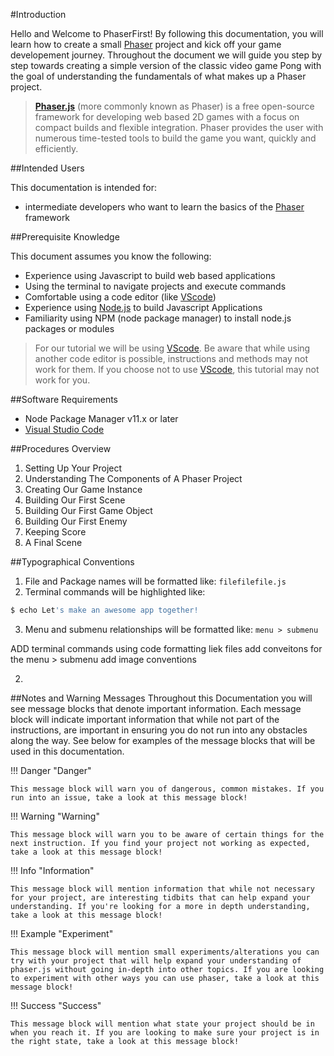 #Introduction

Hello and Welcome to PhaserFirst! By following this documentation, you will learn how to create a small [Phaser][1] project and kick off your game developement journey. Throughout the document we will guide you step by step towards creating a simple version of the classic video game Pong with the goal of understanding the fundamentals of what makes up a Phaser project.
> **[Phaser.js][1]** (more commonly known as Phaser) is a free open-source framework for developing web based 2D games with a focus on compact builds and flexible integration. Phaser provides the user with numerous time-tested tools to build the game you want, quickly and efficiently. 

##Intended Users

This documentation is intended for:

- intermediate developers who want to learn the basics of the [Phaser][1] framework

##Prerequisite Knowledge

This document assumes you know the following:

- Experience using Javascript to build web based applications
- Using the terminal to navigate projects and execute commands
- Comfortable using a code editor (like [VScode][2])
- Experience using [Node.js][3] to build Javascript Applications
- Familiarity using NPM (node package manager) to install node.js packages or modules

> For our tutorial we will be using [VScode][2]. Be aware that while using another code editor is possible, instructions and methods may not work for them. If you choose not to use [VScode][2], this tutorial may not work for you.

##Software Requirements

- Node Package Manager v11.x or later
- [Visual Studio Code][2]

##Procedures Overview

1. Setting Up Your Project
2. Understanding The Components of A Phaser Project
3. Creating Our Game Instance
4. Building Our First Scene
5. Building Our First Game Object
6. Building Our First Enemy
7. Keeping Score
8. A Final Scene

##Typographical Conventions

1. File and Package names will be formatted like: `filefilefile.js`
2. Terminal commands will be highlighted like: 
``` bash
$ echo Let's make an awesome app together!
```
3. Menu and submenu relationships will be formatted like: `menu > submenu`

ADD terminal commands using code formatting liek files
add conveitons for the menu > submenu
add image conventions

2. 

##Notes and Warning Messages
Throughout this Documentation you will see message blocks that denote important information. Each message block will indicate important information that while not part of the instructions, are important in ensuring you do not run into any obstacles along the way. See below for examples of the message blocks that will be used in this documentation.

!!! Danger "Danger"

    This message block will warn you of dangerous, common mistakes. If you run into an issue, take a look at this message block! 

!!! Warning "Warning"

    This message block will warn you to be aware of certain things for the next instruction. If you find your project not working as expected, take a look at this message block!

!!! Info "Information"

    This message block will mention information that while not necessary for your project, are interesting tidbits that can help expand your understanding. If you're looking for a more in depth understanding, take a look at this message block!

!!! Example "Experiment"

    This message block will mention small experiments/alterations you can try with your project that will help expand your understanding of phaser.js without going in-depth into other topics. If you are looking to experiment with other ways you can use phaser, take a look at this message block!

!!! Success "Success"

    This message block will mention what state your project should be in when you reach it. If you are looking to make sure your project is in the right state, take a look at this message block!



[1]: https://phaser.io/
[2]: https://code.visualstudio.com/
[3]: https://nodejs.org/en